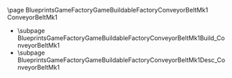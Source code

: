 \page BlueprintsGameFactoryGameBuildableFactoryConveyorBeltMk1 ConveyorBeltMk1
- \subpage BlueprintsGameFactoryGameBuildableFactoryConveyorBeltMk1Build_ConveyorBeltMk1
- \subpage BlueprintsGameFactoryGameBuildableFactoryConveyorBeltMk1Desc_ConveyorBeltMk1
